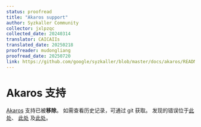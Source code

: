 ```yaml
---
status: proofread
title: "Akaros support"
author: Syzkaller Community
collector: jxlpzqc
collected_date: 20240314
translator: CAICAIIs
translated_date: 20250218
proofreader: mudongliang
proofread_date: 20250720
link: https://github.com/google/syzkaller/blob/master/docs/akaros/README.md
---
```


# Akaros 支持

[Akaros](http://akaros.cs.berkeley.edu/) 支持已被**移除**。
如需查看历史记录，可通过 git 获取。
发现的错误位于[此处](https://groups.google.com/forum/#!searchin/akaros/syzbot)、
[此处](https://syzkaller.appspot.com/akaros)
及[此处](https://github.com/brho/akaros/issues?q=is%3Aissue+syzkaller)。
